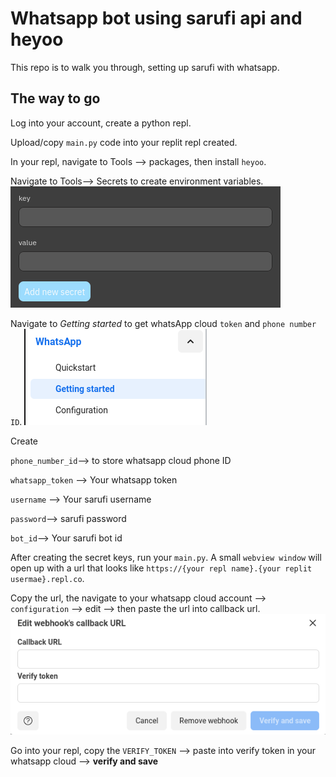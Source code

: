 # Whatsapp bot using sarufi api and heyoo

This repo is to walk you through, setting up sarufi with whatsapp.

## The way to go

Log into your account, create a python repl.

Upload/copy `main.py` code into your replit repl created.  

In your repl, navigate to Tools --> packages, then install `heyoo`.

Navigate to Tools--> Secrets to create environment variables.
![Repl secrets](./img/replit_secrets.png)

Navigate to *Getting started* to get whatsApp cloud `token` and `phone number ID`.
![How to get whatsapp token and phone number ID](./img/get_whatsapp_token.png)

Create

  `phone_number_id`--> to store whatsapp cloud phone ID
  
  `whatsapp_token` --> Your whatsapp token
  
  `username` --> Your sarufi username
  
  `password`--> sarufi password
  
  `bot_id`--> Your sarufi bot id

After creating the secret keys, run your `main.py`. A small `webview window` will open up with a url that looks like `https://{your repl name}.{your replit usermae}.repl.co`.

Copy the url, the navigate to your whatsapp cloud account --> `configuration` --> edit --> then paste the url into callback url.
![whatsapp webhook config](./img/webhook_setup.png)

Go into your repl, copy the `VERIFY_TOKEN` --> paste into verify token in your whatsapp cloud --> **verify and save**